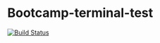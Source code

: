 # Bootcamp-terminal-test

[![Build Status](https://travis-ci.com/Phindie/Bootcamp-terminal-test.svg?branch=master)](https://travis-ci.com/Phindie/Bootcamp-terminal-test)
